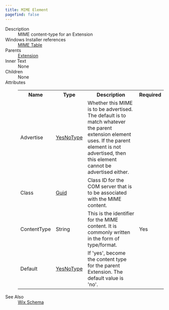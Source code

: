 ```yaml
---
title: MIME Element
pagefind: false
---
```

<dl>
  <dt>Description</dt>
  <dd>                 MIME content-type for an Extension             </dd>
  <dt>Windows Installer references</dt>
  <dd>
    <a href="http://msdn.microsoft.com/library/aa370035.aspx" target="_blank">MIME Table</a>
  </dd>
  <dt>Parents</dt>
  <dd>
    <a href="../extension/">Extension</a>
  </dd>
  <dt>Inner Text</dt>
  <dd>None</dd>
  <dt>Children</dt>
  <dd>None</dd>
  <dt>Attributes</dt>
  <dd>
    <table cellspacing="0" cellpadding="0" class="schema">
      <tr>
        <th width="15%">Name</th>
        <th width="15%">Type</th>
        <th width="65%">Description</th>
        <th width="15%">Required</th>
      </tr>
      <tr>
        <td>Advertise</td>
        <td><a href="../simple_type_yesnotype/">YesNoType</a></td>
        <td>Whether this MIME is to be advertised. The default is to match whatever the parent extension element uses.  If the parent element is not advertised, then this element cannot be advertised either.</td>
        <td>&nbsp;</td>
      </tr>
      <tr>
        <td>Class</td>
        <td><a href="../simple_type_guid/">Guid</a></td>
        <td>Class ID for the COM server that is to be associated with the MIME content.</td>
        <td>&nbsp;</td>
      </tr>
      <tr>
        <td>ContentType</td>
        <td>String</td>
        <td>This is the identifier for the MIME content.  It is commonly written in the form of type/format.</td>
        <td>Yes</td>
      </tr>
      <tr>
        <td>Default</td>
        <td><a href="../simple_type_yesnotype/">YesNoType</a></td>
        <td>If 'yes', become the content type for the parent Extension.  The default value is 'no'.</td>
        <td>&nbsp;</td>
      </tr>
    </table>
  </dd>
  <dt>See Also</dt>
  <dd>
    <a href="../">Wix Schema</a>
  </dd>
</dl>
